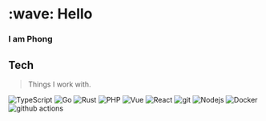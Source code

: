 <h1 align="left" id="tp-o-title">:wave: Hello</h1>
<h3 align="left">I am Phong</h3>

<!-- <p align="left">
  <a href="https://github.com/TP-O/TP-O">
    <img src="https://komarev.com/ghpvc/?username=TP-O" alt="page views" />
  </a>
  <a href="https://github.com/TP-O?tab=followers">
    <img alt="GitHub followers" src="https://img.shields.io/github/followers/TP-O?color=green&logo=github">
  </a>
</p> -->

<h2 align="left" id="TP-O-tech">Tech</h2>

> Things I work with.

<p>
  <img alt="TypeScript" src="https://img.shields.io/badge/-TypeScript-007ACC?style=flat-square&logo=typescript&logoColor=white" />
  <img alt="Go" src="https://img.shields.io/badge/-Go-2DAED8?style=flat-square&logo=go&logoColor=white" />
  <img alt="Rust" src="https://img.shields.io/badge/-Rust-E43F21?style=flat-square&logo=rust&logoColor=white" />
  <img alt="PHP" src="https://img.shields.io/badge/-PHP-777CB5?style=flat-square&logo=php&logoColor=white" />
  <img alt="Vue" src="https://img.shields.io/badge/Vue.js-52BA85?style=flat-square&logo=vuedotjs&logoColor=white" />
  <img alt="React" src="https://img.shields.io/badge/-React-45b8d8?style=flat-square&logo=react&logoColor=white" />
  <img alt="git" src="https://img.shields.io/badge/-Git-F05032?style=flat-square&logo=git&logoColor=white" />
  <img alt="Nodejs" src="https://img.shields.io/badge/-Nodejs-78B362?style=flat-square&logo=Node.js&logoColor=white" />
  <img alt="Docker" src="https://img.shields.io/badge/-Docker-46a2f1?style=flat-square&logo=docker&logoColor=white" />
  <img alt="github actions" src="https://img.shields.io/badge/-Github_Actions-2D69E0?style=flat-square&logo=github-actions&logoColor=white" />
</p>
